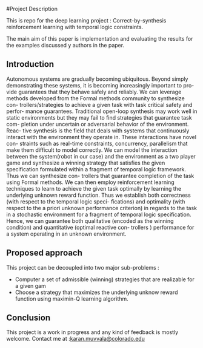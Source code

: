 #Project Description 

This is repo for the deep learning project  : Correct-by-synthesis reinforcement learning with temporal logic constraints.

The main aim of this paper is implementation and evaluating the results for the examples discussed y authors in the paper. 

## Introduction 

Autonomous systems are gradually becoming ubiquitous. Beyond simply
demonstrating these systems, it is becoming increasingly important to pro-
vide guarantees that they behave safely and reliably. We can leverage
methods developed from the Formal methods community to synthesize con-
trollers/strategies to achieve a given task with task critical safety and perfor-
mance guarantees. Traditional open-loop synthesis may work well in static
environments but they may fail to find strategies that guarantee task com-
pletion under uncertain or adversarial behavior of the environment. Reac-
tive synthesis is the field that deals with systems that continuously interact
with the environment they operate in. These interactions have novel con-
straints such as real-time constraints, concurrency, parallelism that make
them difficult to model correctly. We can model the interaction between the
system(robot in our case) and the environment as a two player game and
synthesize a winning strategy that satisfies the given specification formulated
within a fragment of temporal logic framework. Thus we can synthesize con-
trollers that guarantee completion of the task using Formal methods. We
can then employ reinforcement learning techniques to learn to achieve the
given task optimally by learning the underlying unknown reward function.
Thus we establish both correctness (with respect to the temporal logic speci-
fications) and optimality (with respect to the a priori unknown performance
criterion) in regards to the task in a stochastic environment for a fragment
of temporal logic specification. Hence, we can guarantee both qualitative
(encoded as the winning condition) and quantitative (optimal reactive con-
trollers ) performance for a system operating in an unknown environment.

## Proposed approach 

This project can be decoupled into two major sub-problems : 

- Computer a set of admissible (winning) strategies that are realizable for a given gam
- Choose a strategy that maximizes the underlying unknow reward function using maximin-Q learning algorithm.

## Conclusion

This project is a work in progress and any kind of feedback is mostly welcome. Contact me at :karan.muvvala@colorado.edu

